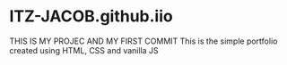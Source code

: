# ITZ-JACOB.github.iio
THIS IS MY PROJEC AND MY FIRST COMMIT
This is the simple portfolio created using HTML, CSS and vanilla JS
